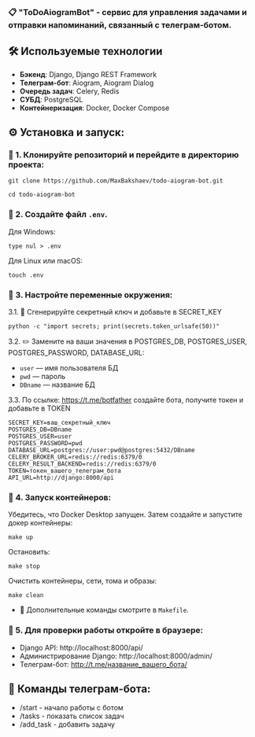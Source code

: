 ### 📋 <b>"ToDoAiogramBot"</b> - сервис для управления задачами и отправки напоминаний, связанный с телеграм-ботом.

## 🛠️ Используемые технологии

- **Бэкенд**: Django, Django REST Framework
- **Телеграм-бот**: Aiogram, Aiogram Dialog
- **Очередь задач**: Celery, Redis
- **СУБД**: PostgreSQL
- **Контейнеризация**: Docker, Docker Compose

## ⚙️ Установка и запуск:

### 🔹 1. Клонируйте репозиторий и перейдите в директорию проекта:
```
git clone https://github.com/MaxBakshaev/todo-aiogram-bot.git
```
```
cd todo-aiogram-bot
```

### 🔹 2. Создайте файл `.env`.

Для Windows:
```
type nul > .env
```

Для Linux или macOS:
```
touch .env
```

### 🔹 3. Настройте переменные окружения:

3.1. 🔑 Сгенерируйте секретный ключ и добавьте в SECRET_KEY
```
python -c "import secrets; print(secrets.token_urlsafe(50))"
```
3.2. ✏️ Замените на ваши значения в POSTGRES_DB, POSTGRES_USER, POSTGRES_PASSWORD, DATABASE_URL:

- `user` — имя пользователя БД
- `pwd` — пароль
- `DBname` — название БД

3.3. По ссылке: https://t.me/botfather создайте бота, получите токен и добавьте в TOKEN

```
SECRET_KEY=ваш_секретный_ключ
POSTGRES_DB=DBname
POSTGRES_USER=user
POSTGRES_PASSWORD=pwd
DATABASE_URL=postgres://user:pwd@postgres:5432/DBname
CELERY_BROKER_URL=redis://redis:6379/0
CELERY_RESULT_BACKEND=redis://redis:6379/0
TOKEN=токен_вашего_телеграм_бота
API_URL=http://django:8000/api
```

### 🔹 4. Запуск контейнеров:

Убедитесь, что Docker Desktop запущен. Затем создайте и запустите докер контейнеры:
```
make up
```
Остановить:
```
make stop
```
Очистить контейнеры, сети, тома и образы:
```
make clean
```

- 📄 Дополнительные команды смотрите в `Makefile`.

### 🔹 5. Для проверки работы откройте в браузере:

- Django API: http://localhost:8000/api/
- Администрирование Django: http://localhost:8000/admin/
- Телеграм-бот: http://t.me/название_вашего_бота/

## 💬 Команды телеграм-бота:

- /start - начало работы с ботом
- /tasks - показать список задач
- /add_task - добавить задачу